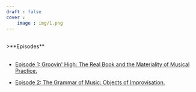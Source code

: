 ```yaml
---
draft : false
cover :
    image : img/1.png
---
```


<br>
>**Episodes**<br>
<br>

- [Episode 1: Groovin' High: The Real Book and the Materiality of Musical Practice.](/second) <br>
  
- [Episode 2: The Grammar of Music: Objects of Improvisation.](/first) <br>
